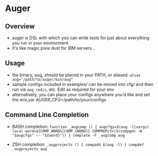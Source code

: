 # Auger

## Overview
* auger is DSL with which you can write tests for just about everything you run in your environment
* it's like magic pixie dust for IBM servers...

## Usage
* the binary, aug, should be placed in your PATH, or aliased: ```alias aug="/path/to/auger/bin/aug"```
* sample configs included in examples/ can be moved into cfg/ and then run via ```aug redis```, etc. Edit as required for your env
* alternatively, you can place your configs anywhere you'd like and set the env_var AUGER_CFG=/path/to/your/configs

## Command Line Completion
* BASH completion:
        ```function _augcomp () {
              augcfgs=$(aug -l|xargs) local word=${COMP_WORDS[COMP_CWORD]}
              COMPREPLY=($(compgen -W "$augcfgs" -- "${word}"))
           }
            complete -F _augcomp aug```


* ZSH completion:
        ```_augprojects () {
            compadd $(aug -l)
           }
            compdef _augprojects aug```

